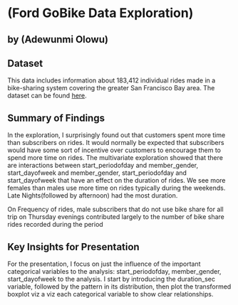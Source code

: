 # (Ford GoBike Data Exploration)
## by (Adewunmi Olowu)


## Dataset

This data includes information about 183,412 individual rides made in a bike-sharing system covering the 
greater San Francisco Bay area. The dataset can be found [here](https://video.udacity-data.com/topher/2020/October/5f91cf38_201902-fordgobike-tripdata/201902-fordgobike-tripdata.csv).


## Summary of Findings

In the exploration, I surprisingly found out that customers spent more time than subscribers on rides. 
It would normally be expected that subscribers would have some sort of incentive over customers to encourage 
them to spend more time on rides. The multivariate exploration showed that there are interactions between 
start_periodofday and member_gender, start_dayofweek and member_gender, start_periodofday and start_dayofweek 
that have an effect on the duration of rides. We see more females than males use more time on rides typically 
during the weekends. Late Nights(followed by afternoon) had the most duration.

On Frequency of rides, male subscribers that do not use bike share for all trip on Thursday evenings contributed 
largely to the number of bike share rides recorded during the period

## Key Insights for Presentation

For the presentation, I focus on just the influence of the important categorical variables to the analysis: 
start_periodofday, member_gender, start_dayofweek to the analysis. I start by introducing the duration_sec variable, 
followed by the pattern in its distribution, then plot the transformed boxplot viz a viz each categorical variable 
to show clear relationships.

